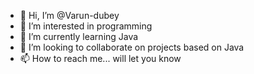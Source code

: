 - 👋 Hi, I’m @Varun-dubey
- 👀 I’m interested in programming
- 🌱 I’m currently learning Java
- 💞️ I’m looking to collaborate on projects based on Java
- 📫 How to reach me... will let you know

<!---
Varun-dubey/Varun-dubey is a ✨ special ✨ repository because its `README.md` (this file) appears on your GitHub profile.
You can click the Preview link to take a look at your changes.
--->
